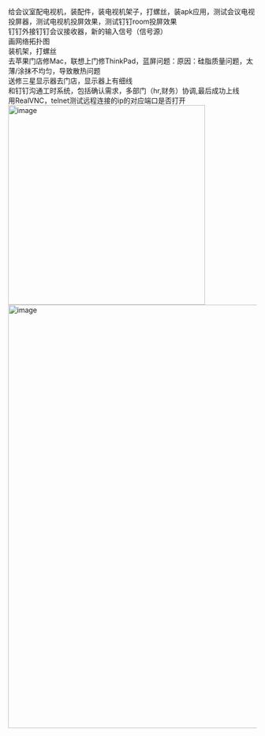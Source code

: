 给会议室配电视机，装配件，装电视机架子，打螺丝，装apk应用，测试会议电视投屏器，测试电视机投屏效果，测试钉钉room投屏效果<br>
钉钉外接钉钉会议接收器，新的输入信号（信号源）<br>
画网络拓扑图<br>
装机架，打螺丝<br>
去苹果门店修Mac，联想上门修ThinkPad，蓝屏问题：原因：硅脂质量问题，太薄/涂抹不均匀，导致散热问题<br>
送修三星显示器去门店，显示器上有细线<br>
和钉钉沟通工时系统，包括确认需求，多部门（hr,财务）协调,最后成功上线<br>
用RealVNC，telnet测试远程连接的ip的对应端口是否打开<br>
<img width="399" height="404" alt="image" src="https://github.com/user-attachments/assets/7997a3ea-c10e-4380-89aa-75eafa8656a8" />
<img width="1084" height="857" alt="image" src="https://github.com/user-attachments/assets/1bdc02a1-f056-42b8-999b-c81f7b0b3d83" />
